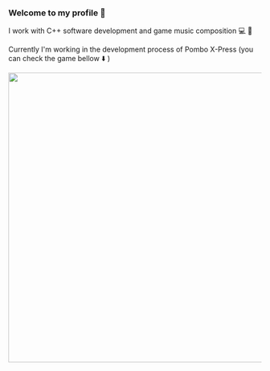 ### Welcome to my profile :ghost:

I work with C++ software development and game music composition :computer: :musical_note:

Currently I'm working in the development process of Pombo X-Press (you can check the game bellow :arrow_down: )

<div align="center">
<a href="https://evandrobsj.itch.io/pombo-x-press"><img src="https://img.itch.zone/aW1hZ2UvMjA2Nzk4MC8xMjMwODg0Mi5wbmc=/original/Trh1f%2B.png" style="width: 60vw;"></a>
</div>
